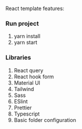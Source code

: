 React template features:

### Run project

1. yarn install
2. yarn start

### Libraries

1. React query
2. React hook form
3. Material UI
4. Tailwind
5. Sass
6. ESlint
7. Prettier
8. Typescript
9. Basic folder configuration
